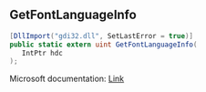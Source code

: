 ## GetFontLanguageInfo

```csharp
[DllImport("gdi32.dll", SetLastError = true)]
public static extern uint GetFontLanguageInfo(
   IntPtr hdc
);
```

Microsoft documentation: [Link](https://docs.microsoft.com/en-us/windows/win32/api/wingdi/nf-wingdi-getfontlanguageinfo)
